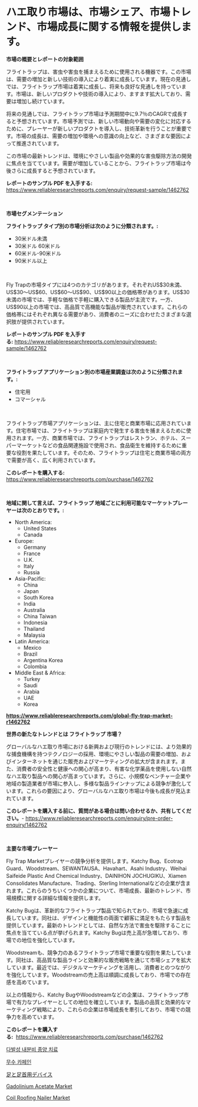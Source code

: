 <p><h1>ハエ取り市場は、市場シェア、市場トレンド、市場成長に関する情報を提供します。</h1></p><p><strong>市場の概要とレポートの対象範囲</strong></p>
<p><p>フライトラップは、害虫や害虫を捕まえるために使用される機器です。この市場は、需要の増加と新しい技術の導入により着実に成長しています。現在の見通しでは、フライトラップ市場は着実に成長し、将来も良好な見通しを持っています。市場は、新しいプロダクトや技術の導入により、ますます拡大しており、需要は増加し続けています。</p><p>将来の見通しでは、フライトラップ市場は予測期間中に9.7％のCAGRで成長すると予想されています。市場予測では、新しい市場動向や需要の変化に対応するために、プレーヤーが新しいプロダクトを導入し、技術革新を行うことが重要です。市場の成長は、需要の増加や環境への意識の向上など、さまざまな要因によって推進されています。</p><p>この市場の最新トレンドは、環境にやさしい製品や効果的な害虫駆除方法の開発に焦点を当てています。需要が増加していることから、フライトラップ市場は今後さらに成長すると予想されています。</p></p>
<p><strong>レポートのサンプル PDF を入手する:</strong> <a href="https://www.reliableresearchreports.com/enquiry/request-sample/1462762">https://www.reliableresearchreports.com/enquiry/request-sample/1462762</a></p>
<p>&nbsp;</p>
<p><strong>市場セグメンテーション</strong></p>
<p><strong>フライトラップ タイプ別の市場分析は次のように分類されます。:</strong></p>
<p><ul><li>30米ドル未満</li><li>30米ドル 60米ドル</li><li>60米ドル-90米ドル</li><li>90米ドル以上</li></ul></p>
<p>&nbsp;</p>
<p><p>Fly Trapの市場タイプには4つのカテゴリがあります。それぞれUS$30未満、US$30〜US$60、US$60〜US$90、US$90以上の価格帯があります。US$30未満の市場では、手軽な価格で手軽に購入できる製品が主流です。一方、US$90以上の市場では、高品質で高機能な製品が販売されています。これらの価格帯にはそれぞれ異なる需要があり、消費者のニーズに合わせたさまざまな選択肢が提供されています。</p></p>
<p><strong>レポートのサンプル PDF を入手する:</strong>&nbsp;<a href="https://www.reliableresearchreports.com/enquiry/request-sample/1462762">https://www.reliableresearchreports.com/enquiry/request-sample/1462762</a></p>
<p>&nbsp;</p>
<p><strong> フライトラップ アプリケーション別の市場産業調査は次のように分類されます。:</strong></p>
<p><ul><li>住宅用</li><li>コマーシャル</li></ul></p>
<p>&nbsp;</p>
<p><p>フライトラップ市場アプリケーションは、主に住宅と商業市場に応用されています。住宅市場では、フライトラップは家庭内で発生する害虫を捕まえるために使用されます。一方、商業市場では、フライトラップはレストラン、ホテル、スーパーマーケットなどの食品関連施設で使用され、食品衛生を維持するために重要な役割を果たしています。そのため、フライトラップは住宅と商業市場の両方で需要が高く、広く利用されています。</p></p>
<p><strong>このレポートを購入する:</strong>&nbsp; <a href="https://www.reliableresearchreports.com/purchase/1462762">https://www.reliableresearchreports.com/purchase/1462762</a></p>
<p>&nbsp;</p>
<p><strong>地域に関して言えば、フライトラップ 地域ごとに利用可能なマーケットプレーヤーは次のとおりです。:</strong></p>
<p><ul>
    <li>
        North America:
        <ul>
            <li>United States</li>
            <li>Canada</li>
        </ul>
    </li>
    <li>
        Europe:
        <ul>
            <li>Germany</li>
            <li>France</li>
            <li>U.K.</li>
            <li>Italy</li>
            <li>Russia</li>
        </ul>
    </li>
    <li>
        Asia-Pacific:
        <ul>
            <li>China</li>
            <li>Japan</li>
            <li>South Korea</li>
            <li>India</li>
            <li>Australia</li>
            <li>China Taiwan</li>
            <li>Indonesia</li>
            <li>Thailand</li>
            <li>Malaysia</li>
        </ul>
    </li>
    <li>
        Latin America:
        <ul>
            <li>Mexico</li>
            <li>Brazil</li>
            <li>Argentina Korea</li>
            <li>Colombia</li>
        </ul>
    </li>
    <li>
        Middle East & Africa:
        <ul>
            <li>Turkey</li>
            <li>Saudi</li>
            <li>Arabia</li>
            <li>UAE</li>
            <li>Korea</li>
        </ul>
    </li>
    </ul></p>
<p><strong><a href="https://www.reliableresearchreports.com/global-fly-trap-market-r1462762">https://www.reliableresearchreports.com/global-fly-trap-market-r1462762</a></strong>&nbsp;</p>
<p><strong>世界の新たなトレンドとは フライトラップ 市場？</strong></p>
<p><p>グローバルなハエ取り市場における新興および現行のトレンドには、より効果的な捕食機構を持つテクノロジーの採用、環境にやさしい製品の需要の増加、およびインターネットを通じた販売およびマーケティングの拡大が含まれます。また、消費者の安全性と健康への関心が高まり、有害な化学薬品を使用しない自然なハエ取り製品への関心が高まっています。さらに、小規模なベンチャー企業や地域の製造業者が市場に参入し、多様な製品ラインナップによる競争が激化しています。これらの要因により、グローバルなハエ取り市場は今後も成長が見込まれています。</p></p>
<p><strong>このレポートを購入する前に、質問がある場合は問い合わせるか、共有してください。</strong>- <a href="https://www.reliableresearchreports.com/enquiry/pre-order-enquiry/1462762">https://www.reliableresearchreports.com/enquiry/pre-order-enquiry/1462762</a></p>
<p>&nbsp;</p>
<p><strong>主要な市場プレーヤー</strong></p>
<p><p>Fly Trap Marketプレイヤーの競争分析を提供します。Katchy Bug、Ecotrap Guard、Woodstream、SEWANTAUSA、Havahart、Asahi Industry、Weihai Saifeide Plastic And Chemical Industry、DAINIHON JOCHUGIKU、Xiamen Consolidates Manufacture、Trading、Sterling Internationalなどの企業が含まれます。これらのうちいくつかの企業について、市場成長、最新のトレンド、市場規模に関する詳細な情報を提供します。</p><p>Katchy Bugは、革新的なフライトラップ製品で知られており、市場で急速に成長しています。同社は、デザインと機能性の両面で顧客に満足をもたらす製品を提供しています。最新のトレンドとしては、自然な方法で害虫を駆除することに焦点を当てている点が挙げられます。Katchy Bugは売上高が急増しており、市場での地位を強化しています。</p><p>Woodstreamも、競争力のあるフライトラップ市場で重要な役割を果たしています。同社は、高品質な製品ラインと効果的な販売戦略を通じて市場シェアを拡大しています。最近では、デジタルマーケティングを活用し、消費者とのつながりを強化しています。Woodstreamの売上高は順調に成長しており、市場での存在感を高めています。</p><p>以上の情報から、Katchy BugやWoodstreamなどの企業は、フライトラップ市場で有力なプレイヤーとしての地位を確立しています。製品の品質と効果的なマーケティング戦略により、これらの企業は市場成長を牽引しており、市場での競争力を高めています。</p></p>
<p><strong>このレポートを購入する:</strong>&nbsp;&nbsp;<a href="https://www.reliableresearchreports.com/purchase/1462762">https://www.reliableresearchreports.com/purchase/1462762</a></p>
<p><p><a href="https://github.com/vsoq0zknh59/Market-Research-Report-List-1/blob/main/891092927942.md">다발성 내분비 종양 치료</a></p><p><a href="https://github.com/Tristiarton768456/Market-Research-Report-List-1/blob/main/334532027943.md">무수 카페인</a></p><p><a href="https://github.com/zjkmgcs938405/Market-Research-Report-List-1/blob/main/482227830410.md">足と足首用デバイス</a></p><p><a href="https://issuu.com/reportprime-2/docs/gadolinium-acetate-market-size-2030.pptx">Gadolinium Acetate Market</a></p><p><a href="https://github.com/prosalinda88/Market-Research-Report-List-4/blob/main/coil-roofing-nailer-market.md">Coil Roofing Nailer Market</a></p></p>